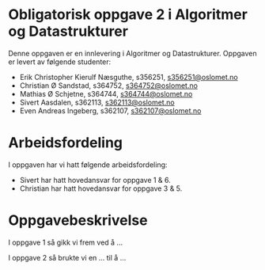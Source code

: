 # Obligatorisk oppgave 2 i Algoritmer og Datastrukturer

Denne oppgaven er en innlevering i Algoritmer og Datastrukturer.
Oppgaven er levert av følgende studenter:
* Erik Christopher Kierulf Næsguthe, s356251, s356251@oslomet.no
* Christian Ø Sandstad, s364752, s364752@oslomet.no
* Mathias Ø Schjetne, s364744, s364744@oslomet.no
* Sivert Aasdalen, s362113, s362113@oslomet.no
* Even Andreas Ingeberg, s362107, s362107@oslomet.no

# Arbeidsfordeling

I oppgaven har vi hatt følgende arbeidsfordeling:
* Sivert har hatt hovedansvar for oppgave 1 & 6. 
* Christian har hatt hovedansvar for oppgave 3 & 5. 


# Oppgavebeskrivelse

I oppgave 1 så gikk vi frem ved å ...

I oppgave 2 så brukte vi en ... til å ...
